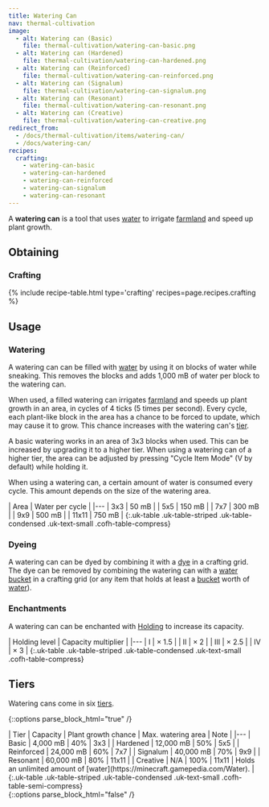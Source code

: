 ```yaml
---
title: Watering Can
nav: thermal-cultivation
image:
  - alt: Watering can (Basic)
    file: thermal-cultivation/watering-can-basic.png
  - alt: Watering can (Hardened)
    file: thermal-cultivation/watering-can-hardened.png
  - alt: Watering can (Reinforced)
    file: thermal-cultivation/watering-can-reinforced.png
  - alt: Watering can (Signalum)
    file: thermal-cultivation/watering-can-signalum.png
  - alt: Watering can (Resonant)
    file: thermal-cultivation/watering-can-resonant.png
  - alt: Watering can (Creative)
    file: thermal-cultivation/watering-can-creative.png
redirect_from:
  - /docs/thermal-cultivation/items/watering-can/
  - /docs/watering-can/
recipes:
  crafting:
    - watering-can-basic
    - watering-can-hardened
    - watering-can-reinforced
    - watering-can-signalum
    - watering-can-resonant
---
```


A **watering can** is a tool that uses
[water](https://minecraft.gamepedia.com/Water) to irrigate
[farmland](https://minecraft.gamepedia.com/Farmland) and speed up plant growth.


Obtaining
---------

### Crafting
{% include recipe-table.html type='crafting' recipes=page.recipes.crafting %}


Usage
-----

### Watering
A watering can can be filled with [water](https://minecraft.gamepedia.com/Water)
by using it on blocks of water while sneaking. This removes the blocks and adds
1,000 mB of water per block to the watering can.

When used, a filled watering can irrigates
[farmland](https://minecraft.gamepedia.com/Farmland) and speeds up plant growth
in an area, in cycles of 4 ticks (5 times per second). Every cycle, each
plant-like block in the area has a chance to be forced to update, which may
cause it to grow. This chance increases with the watering can's [tier](#tiers).

A basic watering works in an area of 3x3 blocks when used. This can be increased
by upgrading it to a higher tier. When using a watering can of a higher tier,
the area can be adjusted by pressing "Cycle Item Mode" (V by default) while
holding it.

When using a watering can, a certain amount of water is consumed every cycle.
This amount depends on the size of the watering area.

| Area | Water per cycle |
|---
| 3x3 | 50 mB |
| 5x5 | 150 mB |
| 7x7 | 300 mB |
| 9x9 | 500 mB |
| 11x11 | 750 mB |
{:.uk-table .uk-table-striped .uk-table-condensed .uk-text-small .cofh-table-compress}

### Dyeing
A watering can can be dyed by combining it with a
[dye](https://minecraft.gamepedia.com/Dye) in a crafting grid. The dye can be
removed by combining the watering can with a [water
bucket](https://minecraft.gamepedia.com/Water_Bucket) in a crafting grid (or any
item that holds at least a [bucket](https://minecraft.gamepedia.com/Bucket)
worth of [water](https://minecraft.gamepedia.com/Water)).

### Enchantments
A watering can can be enchanted with [Holding](/docs/cofh-core/holding/) to increase its
capacity.

| Holding level | Capacity multiplier |
|---
| I | × 1.5 |
| II | × 2 |
| III | × 2.5 |
| IV | × 3 |
{:.uk-table .uk-table-striped .uk-table-condensed .uk-text-small .cofh-table-compress}


Tiers
-----

Watering cans come in six [tiers](/docs/thermal-foundation/tiers/).

{::options parse_block_html="true" /}
<div class="uk-overflow-container">
| Tier | Capacity | Plant growth chance | Max. watering area | Note |
|---
| Basic | 4,000 mB | 40% | 3x3 |
| Hardened | 12,000 mB | 50% | 5x5 |
| Reinforced | 24,000 mB | 60% | 7x7 |
| Signalum | 40,000 mB | 70% | 9x9 |
| Resonant | 60,000 mB | 80% | 11x11 |
| Creative | N/A | 100% | 11x11 | Holds an unlimited amount of [water](https://minecraft.gamepedia.com/Water). |
{:.uk-table .uk-table-striped .uk-table-condensed .uk-text-small .cofh-table-semi-compress}
</div>
{::options parse_block_html="false" /}
